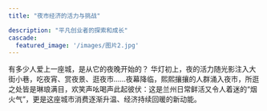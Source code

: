 ```yaml
---
title: "夜市经济的活力与挑战"

description: "平凡创业者的探索和成长"
cascade:
  featured_image: '/images/图片2.jpg'
---
```


有多少人爱上一座城，是从它的夜晚开始的？
华灯初上，夜的活力随光影注入大街小巷，吃夜宵、赏夜景、逛夜市……夜幕降临，熙熙攘攘的人群涌入夜市，所逛之处皆是琳琅满目，欢笑声吆喝声此起彼伏：这是兰州日常鲜活又令人着迷的“烟火气”，更是这座城市消费逐渐升温、经济持续回暖的新动能。